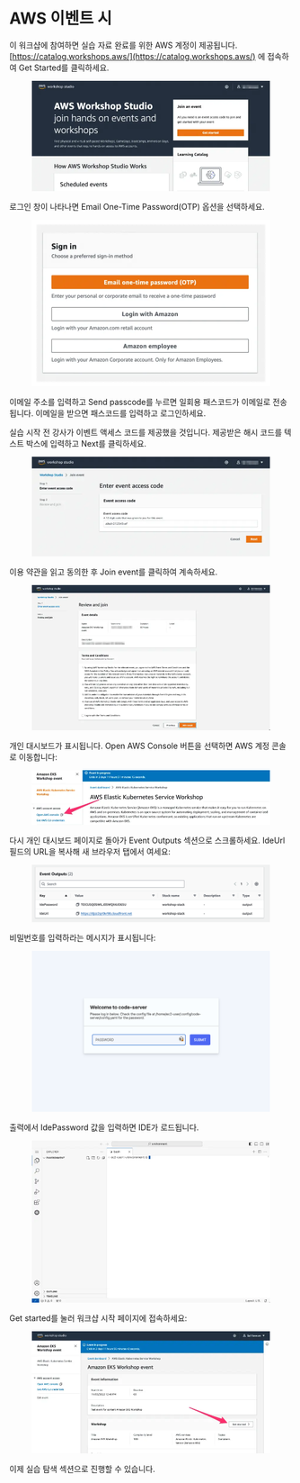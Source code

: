 # AWS 이벤트 시

이 워크샵에 참여하면 실습 자료 완료를 위한 AWS 계정이 제공됩니다. [https://catalog.workshops.aws/](https://catalog.workshops.aws/) 에 접속하여 Get Started를 클릭하세요.

<figure><img src="../../.gitbook/assets/image.png" alt=""><figcaption></figcaption></figure>

로그인 창이 나타나면 Email One-Time Password(OTP) 옵션을 선택하세요.

<figure><img src="../../.gitbook/assets/image (1).png" alt=""><figcaption></figcaption></figure>

이메일 주소를 입력하고 Send passcode를 누르면 일회용 패스코드가 이메일로 전송됩니다. 이메일을 받으면 패스코드를 입력하고 로그인하세요.

실습 시작 전 강사가 이벤트 액세스 코드를 제공했을 것입니다. 제공받은 해시 코드를 텍스트 박스에 입력하고 Next를 클릭하세요.

<figure><img src="../../.gitbook/assets/image (3).png" alt=""><figcaption></figcaption></figure>

이용 약관을 읽고 동의한 후 Join event를 클릭하여 계속하세요.

<figure><img src="../../.gitbook/assets/image (4).png" alt=""><figcaption></figcaption></figure>

개인 대시보드가 표시됩니다. Open AWS Console 버튼을 선택하면 AWS 계정 콘솔로 이동합니다:

<figure><img src="../../.gitbook/assets/image (5).png" alt=""><figcaption></figcaption></figure>

다시 개인 대시보드 페이지로 돌아가 Event Outputs 섹션으로 스크롤하세요. IdeUrl 필드의 URL을 복사해 새 브라우저 탭에서 여세요:

<figure><img src="../../.gitbook/assets/image (6).png" alt=""><figcaption></figcaption></figure>

비밀번호를 입력하라는 메시지가 표시됩니다:

<figure><img src="../../.gitbook/assets/image (7).png" alt=""><figcaption></figcaption></figure>

출력에서 IdePassword 값을 입력하면 IDE가 로드됩니다.

<figure><img src="../../.gitbook/assets/image (8).png" alt=""><figcaption></figcaption></figure>

Get started를 눌러 워크샵 시작 페이지에 접속하세요:

<figure><img src="../../.gitbook/assets/image (9).png" alt=""><figcaption></figcaption></figure>

이제 실습 탐색 섹션으로 진행할 수 있습니다.
